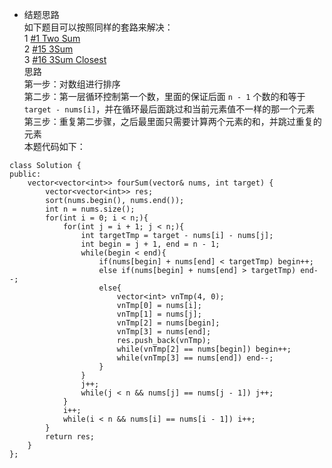 - 结题思路  
如下题目可以按照同样的套路来解决：  
1 [#1 Two Sum](https://leetcode.com/problems/two-sum/description/)  
2 [#15 3Sum](https://leetcode.com/problems/3sum/description//)  
3 [#16 3Sum Closest](https://leetcode.com/problems/3sum-closest/description/)  
思路  
第一步：对数组进行排序  
第二步：第一层循环控制第一个数，里面的保证后面 ```n - 1``` 个数的和等于 ```target - nums[i]```，并在循环最后面跳过和当前元素值不一样的那一个元素  
第三步：重复第二步骤，之后最里面只需要计算两个元素的和，并跳过重复的元素  
本题代码如下：  
<pre><code>class Solution {
public:
    vector&lt;vector&lt;int&gt;&gt fourSum(vector<int>& nums, int target) {
        vector&lt;vector&lt;int&gt;&gt; res;
        sort(nums.begin(), nums.end());
        int n = nums.size();
        for(int i = 0; i < n;){
            for(int j = i + 1; j < n;){
                int targetTmp = target - nums[i] - nums[j];
                int begin = j + 1, end = n - 1;
                while(begin < end){
                    if(nums[begin] + nums[end] < targetTmp) begin++;
                    else if(nums[begin] + nums[end] > targetTmp) end--;
                    else{
                        vector&lt;int&gt; vnTmp(4, 0);
                        vnTmp[0] = nums[i];
                        vnTmp[1] = nums[j];
                        vnTmp[2] = nums[begin];
                        vnTmp[3] = nums[end];
                        res.push_back(vnTmp);
                        while(vnTmp[2] == nums[begin]) begin++;
                        while(vnTmp[3] == nums[end]) end--;
                    }
                }
                j++;
                while(j < n && nums[j] == nums[j - 1]) j++;
            }
            i++;
            while(i < n && nums[i] == nums[i - 1]) i++;
        }
        return res;
    }
};</code></pre>
